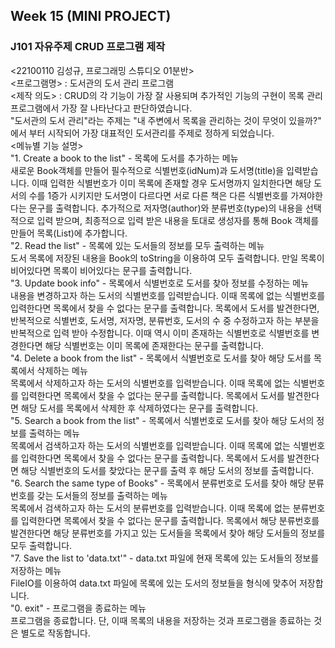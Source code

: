 ## Week 15 (MINI PROJECT)

### J101 자유주제 CRUD 프로그램 제작
<22100110 김성규, 프로그래밍 스튜디오 01분반><br>
<프로그램명> : 도서관의 도서 관리 프로그램<br>
<제작 의도> : CRUD의 각 기능이 가장 잘 사용되며 추가적인 기능의 구현이 목록 관리 프로그램에서 가장 잘 나타난다고 판단하였습니다.<br>
"도서관의 도서 관리"라는 주제는 "내 주변에서 목록을 관리하는 것이 무엇이 있을까?" 에서 부터 시작되어 가장 대표적인 도서관리를 주제로 정하게 되었습니다.<br>
<메뉴별 기능 설명><br>
"1. Create a book to the list" - 목록에 도서를 추가하는 메뉴<br>
새로운 Book객체를 만들어 필수적으로 식별번호(idNum)과 도서명(title)을 입력받습니다. 이때 입력한 식별번호가 이미 목록에 존재할 경우 도서명까지 일치한다면 해당 도서의 수를 1증가 시키지만 
도서명이 다르다면 서로 다른 책은 다른 식별번호를 가져야한다는 문구를 출력합니다. 추가적으로 저자명(author)와 분류번호(type)의 내용을 선택적으로 입력 받으며, 
최종적으로 입력 받은 내용을 토대로 생성자를 통해 Book 객체를 만들어 목록(List<Book>)에 추가합니다. <br>
"2. Read the list" - 목록에 있는 도서들의 정보를 모두 출력하는 메뉴<br>
도서 목록에 저장된 내용을 Book의 toString을 이용하여 모두 출력합니다. 만일 목록이 비어있다면 목록이 비어있다는 문구를 출력합니다.<br>
"3. Update book info" - 목록에서 식별번호로 도서를 찾아 정보를 수정하는 메뉴<br>
내용을 변경하고자 하는 도서의 식별번호를 입력받습니다. 이때 목록에 없는 식별번호를 입력한다면 목록에서 찾을 수 없다는 문구를 출력합니다.
목록에서 도서를 발견한다면, 반복적으로 식별번호, 도서명, 저자명, 분류번호, 도서의 수 중 수정하고자 하는 부분을 반복적으로 입력 받아 수정합니다.
이때 역시 이미 존재하는 식별번호로 식별번호를 변경한다면 해당 식별번호는 이미 목록에 존재한다는 문구를 출력합니다.<br>
"4. Delete a book from the list" - 목록에서 식별번호로 도서를 찾아 해당 도서를 목록에서 삭제하는 메뉴<br>
목록에서 삭제하고자 하는 도서의 식별번호를 입력받습니다. 이때 목록에 없는 식별번호를 입력한다면 목록에서 찾을 수 없다는 문구를 출력합니다.
목록에서 도서를 발견한다면 해당 도서를 목록에서 삭제한 후 삭제하였다는 문구를 출력합니다.<br>
"5. Search a book from the list" - 목록에서 식별번호로 도서를 찾아 해당 도서의 정보를 출력하는 메뉴<br>
목록에서 검색하고자 하는 도서의 식별번호를 입력받습니다. 이때 목록에 없는 식별번호를 입력한다면 목록에서 찾을 수 없다는 문구를 출력합니다.
목록에서 도서를 발견한다면 해당 식별번호의 도서를 찾았다는 문구를 출력 후 해당 도서의 정보를 출력합니다.<br>
"6. Search the same type of Books" - 목록에서 분류번호로 도서를 찾아 해당 분류번호를 갖는 도서들의 정보를 출력하는 메뉴<br>
목록에서 검색하고자 하는 도서의 분류번호를 입력받습니다. 이때 목록에 없는 분류번호를 입력한다면 목록에서 찾을 수 없다는 문구를 출력합니다.
목록에서 해당 분류번호를 발견한다면 해당 분류번호를 가지고 있는 도서들을 목록에서 찾아 해당 도서들의 정보를 모두 출력합니다.<br>
"7. Save the list to 'data.txt'" - data.txt 파일에 현재 목록에 있는 도서들의 정보를 저장하는 메뉴<br>
FileIO를 이용하여 data.txt 파일에 목록에 있는 도서의 정보들을 형식에 맞추어 저장합니다.<br>
"0. exit" - 프로그램을 종료하는 메뉴<br>
프로그램을 종료합니다. 단, 이때 목록의 내용을 저장하는 것과 프로그램을 종료하는 것은 별도로 작동합니다.<br>